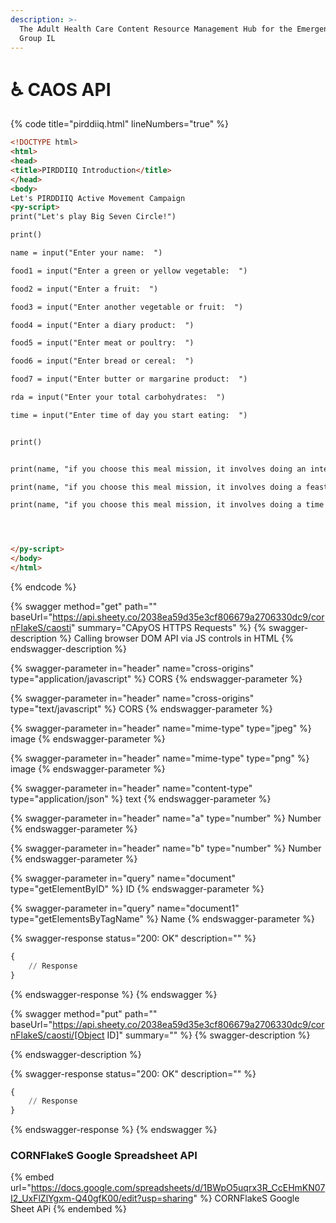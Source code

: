 ```yaml
---
description: >-
  The Adult Health Care Content Resource Management Hub for the Emergent APHID
  Group IL
---
```


# ♿ CAOS API

{% code title="pirddiiq.html" lineNumbers="true" %}
```html
<!DOCTYPE html>
<html>
<head>
<title>PIRDDIIQ Introduction</title>
</head>
<body>
Let's PIRDDIIQ Active Movement Campaign
<py-script>
print("Let's play Big Seven Circle!")

print()

name = input("Enter your name:  ")

food1 = input("Enter a green or yellow vegetable:  ")

food2 = input("Enter a fruit:  ")

food3 = input("Enter another vegetable or fruit:  ")

food4 = input("Enter a diary product:  ")

food5 = input("Enter meat or poultry:  ")

food6 = input("Enter bread or cereal:  ")

food7 = input("Enter butter or margarine product:  ")

rda = input("Enter your total carbohydrates:  ")

time = input("Enter time of day you start eating:  ")


print()


print(name, "if you choose this meal mission, it involves doing an intermittent fasting " "including water", food1, "and foods from other groups like", food2, food3, "but this meal mission may decrease your BMI" )

print(name, "if you choose this meal mission, it involves doing a feast day " "including", rda, "and because of", food4, food5, food7, "but this meal mission may require you to alternate days with your food selection")

print(name, "if you choose this meal mission, it involves doing a time restricted diet "  "including during hours like", time, "and foods from other groups like", food1, food5, food7, "but this meal mission may increase your BMI" )




</py-script>
</body>
</html>
```
{% endcode %}

{% swagger method="get" path="" baseUrl="https://api.sheety.co/2038ea59d35e3cf806679a2706330dc9/cornFlakeS/caosti" summary="CApyOS HTTPS Requests" %}
{% swagger-description %}
Calling browser DOM API via JS controls in HTML
{% endswagger-description %}

{% swagger-parameter in="header" name="cross-origins" type="application/javascript" %}
CORS
{% endswagger-parameter %}

{% swagger-parameter in="header" name="cross-origins" type="text/javascript" %}
CORS
{% endswagger-parameter %}

{% swagger-parameter in="header" name="mime-type" type="jpeg" %}
image
{% endswagger-parameter %}

{% swagger-parameter in="header" name="mime-type" type="png" %}
image
{% endswagger-parameter %}

{% swagger-parameter in="header" name="content-type" type="application/json" %}
text
{% endswagger-parameter %}

{% swagger-parameter in="header" name="a" type="number" %}
Number
{% endswagger-parameter %}

{% swagger-parameter in="header" name="b" type="number" %}
Number
{% endswagger-parameter %}

{% swagger-parameter in="query" name="document" type="getElementByID" %}
ID
{% endswagger-parameter %}

{% swagger-parameter in="query" name="document1" type="getElementsByTagName" %}
Name
{% endswagger-parameter %}

{% swagger-response status="200: OK" description="" %}
```python
{
    // Response
}
```
{% endswagger-response %}
{% endswagger %}

{% swagger method="put" path="" baseUrl="https://api.sheety.co/2038ea59d35e3cf806679a2706330dc9/cornFlakeS/caosti/[Object ID]" summary="" %}
{% swagger-description %}

{% endswagger-description %}

{% swagger-response status="200: OK" description="" %}
```python
{
    // Response
}
```
{% endswagger-response %}
{% endswagger %}

### CORNFlakeS Google Spreadsheet API

{% embed url="https://docs.google.com/spreadsheets/d/1BWpO5uqrx3R_CcEHmKN07I2_UxFlZlYgxm-Q40gfK00/edit?usp=sharing" %}
CORNFlakeS Google Sheet APi
{% endembed %}
